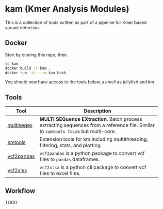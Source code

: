 # kam (Kmer Analysis Modules)

This is a collection of tools written as part of a pipeline for Kmer based variant detection.

## Docker

Start by cloning this repo, then.

```bash
cd kam
docker build -t kam .
docker run -it --rm kam bash
```

You should now have access to the tools below, as well as jellyfish and km.

## Tools

| Tool                                                | Description                                                                                                                          |
| --------------------------------------------------- | ------------------------------------------------------------------------------------------------------------------------------------ |
| [multiseqex](https://github.com/trentzz/multiseqex) | **MULTI SEQuence EXtraction**. Batch process extracting sequences from a reference file. Similar to `samtools faidx` but multi-core. |
| [kmtools](https://github.com/trentzz/kmtools)       | Extension tools for km including multithreading, filtering, stats, and plotting.                                      |
| [vcf2pandas](https://github.com/trentzz/vcf2pandas) | `vcf2pandas` is a python package to convert vcf files to `pandas` dataframes.                                                        |
| [vcf2xlsx](https://github.com/trentzz/vcf2xlsx)     | `vcf2xlsx` is a python cli package to convert vcf files to excel files.                                                        |

## Workflow

TODO
